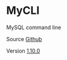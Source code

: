 # MyCLI

MySQL command line

Source [Github](https://github.com/dbcli/mycli)

Version [1.10.0](https://github.com/dbcli/mycli/releases/tag/v1.10.0)
